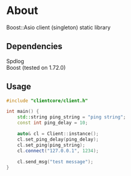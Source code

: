 # About
Boost::Asio client (singleton) static library

## Dependencies
Spdlog  
Boost (tested on 1.72.0)

## Usage
```c++
#include "clientcore/client.h"

int main() {
    std::string ping_string = "ping string";
    const int ping_delay = 10;

    auto& cl = Client::instance();
    cl.set_ping_delay(ping_delay);
    cl.set_ping(ping_string);
    cl.connect("127.0.0.1", 1234);
    
    cl.send_msg("test message");
}
```
